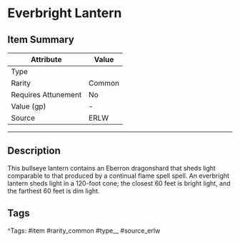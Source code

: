 # Everbright Lantern

## Item Summary

| Attribute            | Value                        |
|----------------------|------------------------------|
| Type                 |   |
| Rarity               | Common             |
| Requires Attunement  | No                |
| Value (gp)           | -    |
| Source               | ERLW |

---

## Description

This bullseye lantern contains an Eberron dragonshard that sheds light comparable to that produced by a continual flame spell spell. An everbright lantern sheds light in a 120-foot cone; the closest 60 feet is bright light, and the farthest 60 feet is dim light.

## Tags

^Tags: #item #rarity_common #type__ #source_erlw